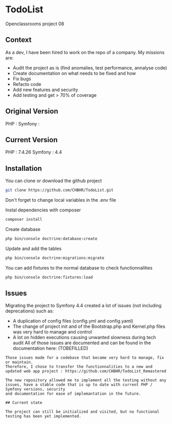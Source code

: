 # TodoList
Openclassrooms project 08

## Context
As a dev, I have been hired to work on the repo of a company. My missions are:
- Audit the project as is (find anomalies, test performance, annalyse code)
- Create documentation on what needs to be fixed and how
- Fix bugs
- Refacto code
- Add new features and security
- Add testing and get > 70% of coverage

## Original Version

PHP : 
Symfony :

## Current Version

PHP : 7.4.26
Symfony : 4.4

## Installation

You can clone or download the github project

```bash
git clone https://github.com/CHBHR/TodoList.git
```
Don't forget to change local variables in the .env file

Instal dependencies with composer

```bash
composer install
```
Create database

```bash
php bin/console doctrine:database:create
```

Update and add the tables

```bash
php bin/console doctrine:migrations:migrate
```
You can add fixtures to the normal database to check functionnalities

```bash
php bin/console doctrine:fixtures:load
```

## Issues

Migrating the project to Symfony 4.4 created a lot of issues (not including deprecations) such as:
- A duplication of config files (config.yml and config.yaml)
- The change of project init and of the Bootstrap.php and Kernel.php files was very hard to manage and control
- A lot on hidden executions causing unwanted slowness during tech audit
All of those issues are documented and can be found in the documentation here: (TOBEFILLED)
```
Those issues made for a codebase that became very hard to manage, fix or maintain.
Therefore, I chose to transfer the functionnalities to a new and updated web app project : https://github.com/CHBHR/TodoList_Remastered

The new repository allowed me to implement all the testing without any issues, have a stable code that is up to date with current PHP / Symfony versions, security
and documentation for ease of implemantation in the future.

## Current state

The project can still be initialized and visited, but no functional testing has been yet implemented.


